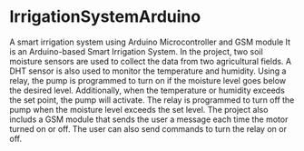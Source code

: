 # IrrigationSystemArduino
A smart irrigation system using Arduino Microcontroller and GSM module
It is an Arduino-based Smart Irrigation System. In the project, two soil moisture sensors are used to collect the data from two agricultural fields. A DHT sensor is also used to monitor the temperature and humidity. Using a relay, the pump is programmed to turn on if the moisture level goes below the desired level. Additionally, when the temperature or humidity exceeds the set point, the pump will activate. The relay is programmed to turn off the pump when the moisture level exceeds the set level. The project also includs a GSM module that sends the user a message each time the motor turned on or off. The user can also send commands to turn the relay on or off. 
